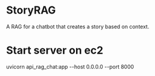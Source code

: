# StoryRAG
A RAG for a chatbot that creates a story based on context.

# Start server on ec2
uvicorn api_rag_chat:app --host 0.0.0.0 --port 8000